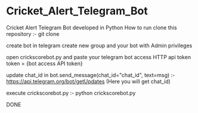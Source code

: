 # Cricket_Alert_Telegram_Bot
Cricket Alert Telegram Bot developed in Python
How to run
clone this repository :-
git clone 

create bot in telegram
create new group and your bot with Admin privileges

open crickscorebot.py and paste your telegram bot access HTTP api token
token = {bot access API token}

update chat_id in bot.send_message(chat_id="chat_id", text=msg) :-
https://api.telegram.org/bot/getUpdates
(Here you will get chat_id)

execute crickscorebot.py :-
python crickscorebot.py

DONE
